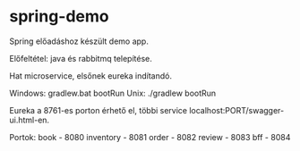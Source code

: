 # spring-demo
Spring előadáshoz készült demo app.

Előfeltétel: java és rabbitmq telepítése.

Hat microservice, elsőnek eureka indítandó.

Windows: gradlew.bat bootRun
Unix: ./gradlew bootRun

Eureka a 8761-es porton érhető el, többi service localhost:PORT/swagger-ui.html-en.

Portok:
book - 8080
inventory - 8081
order - 8082
review - 8083
bff - 8084

